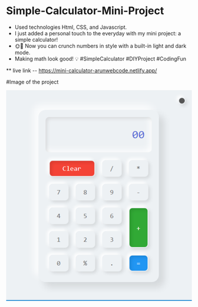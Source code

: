 # Simple-Calculator-Mini-Project

<ul>
 <li> Used technologies Html, CSS, and Javascript.
 <li>I just added a personal touch to the everyday with my mini project: a simple calculator!
 <li>🌞🌙 Now you can crunch numbers in style with a built-in light and dark mode.
 <li>Making math look good! 💡 #SimpleCalculator #DIYProject #CodingFun
</ul>

\*\* live link -- https://mini-calculator-arunwebcode.netlify.app/

#Image of the project

![logo](https://github.com/Arun-webcode/Simple-Calculator-Mini-Project/blob/main/calculator.png?raw=true)
